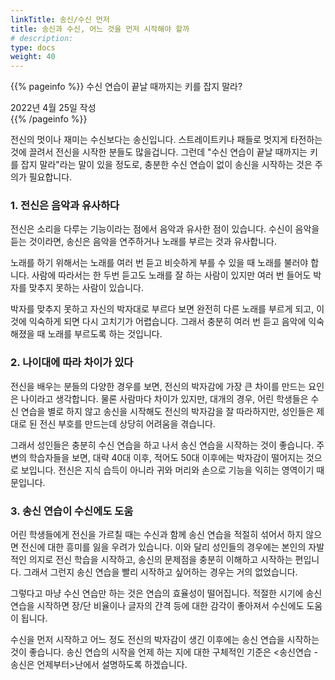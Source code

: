 ```yaml
---
linkTitle: 송신/수신 먼저
title: 송신과 수신, 어느 것을 먼저 시작해야 할까
# description: 
type: docs
weight: 40
---
```

{{% pageinfo %}}
수신 연습이 끝날 때까지는 키를 잡지 말라?

2022년 4월 25일 작성<br>
{{% /pageinfo %}}


전신의 멋이나 재미는 수신보다는 송신입니다. 스트레이트키나 패들로 멋지게 타전하는 것에 끌려서 전신을 시작한 분들도 많을겁니다. 그런데 "수신 연습이 끝날 때까지는 키를 잡지 말라"라는 말이 있을 정도로, 충분한 수신 연습이 없이 송신을 시작하는 것은 주의가 필요합니다.

### 1. 전신은 음악과 유사하다

전신은 소리을 다루는 기능이라는 점에서 음악과 유사한 점이 있습니다. 수신이 음악을 듣는 것이라면, 송신은 음악을 연주하거나 노래를 부르는 것과 유사합니다.

노래를 하기 위해서는 노래를 여러 번 듣고 비슷하게 부를 수 있을 때 노래를 불러야 합니다. 사람에 따라서는 한 두번 듣고도 노래를 잘 하는 사람이 있지만 여러 번 들어도 박자를 맞추지 못하는 사람이 있습니다.

박자를 맞추지 못하고 자신의 박자대로 부르다 보면 완전히 다른 노래를 부르게 되고, 이것에 익숙하게 되면 다시 고치기가 어렵습니다. 그래서 충분히 여러 번 듣고 음악에 익숙해졌을 때 노래를 부르도록 하는 것입니다.

### 2. 나이대에 따라 차이가 있다

전신을 배우는 분들의 다양한 경우를 보면, 전신의 박자감에 가장 큰 차이를 만드는 요인은 나이라고 생각합니다. 물론 사람마다 차이가 있지만, 대개의 경우, 어린 학생들은 수신 연습을 별로 하지 않고 송신을 시작해도 전신의 박자감을 잘 따라하지만, 성인들은 제대로 된 전신 부호를 만드는데 상당히 어려움을 겪습니다.

그래서 성인들은 충분히 수신 연습을 하고 나서 송신 연습을 시작하는 것이 좋습니다. 주변의 학습자들을 보면, 대략 40대 이후, 적어도 50대 이후에는 박자감이 떨어지는 것으로 보입니다. 전신은 지식 습득이 아니라 귀와 머리와 손으로 기능을 익히는 영역이기 때문입니다.

### 3. 송신 연습이 수신에도 도움

어린 학생들에게 전신을 가르칠 때는 수신과 함께 송신 연습을 적절히 섞어서 하지 않으면 전신에 대한 흥미를 잃을 우려가 있습니다. 이와 달리 성인들의 경우에는 본인의 자발적인 의지로 전신 학습을 시작하고, 송신의 문제점을 충분히 이해하고 시작하는 편입니다. 그래서 그런지 송신 연습을 빨리 시작하고 싶어하는 경우는 거의 없었습니다.

그렇다고 마냥 수신 연습만 하는 것은 연습의 효율성이 떨어집니다. 적절한 시기에 송신 연습을 시작하면 장/단 비율이나 글자의 간격 등에 대한 감각이 좋아져서 수신에도 도움이 됩니다.

수신을 먼저 시작하고 어느 정도 전신의 박자감이 생긴 이후에는 송신 연습을 시작하는 것이 좋습니다. 송신 연습의 시작을 언제 하는 지에 대한 구체적인 기준은 <송신연습 - 송신은 언제부터>난에서 설명하도록 하겠습니다.
